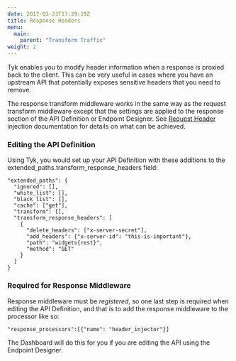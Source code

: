 ```yaml
---
date: 2017-03-23T17:29:19Z
title: Response Headers
menu:
  main:
    parent: "Transform Traffic"
weight: 2 
---
```


Tyk enables you to modify header information when a response is proxied back to the client. This can be very useful in cases where you have an upstream API that potentially exposes sensitive headers that you need to remove.

The response transform middleware works in the same way as the request transform middleware except that the settings are applied to the response section of the API Definition or Endpoint Designer. See [Request Header](/docs/advanced-configuration/transform-traffic/request-headers/) injection documentation for details on what can be achieved.

### Editing the API Definition

Using Tyk, you would set up your API Definition with these additions to the extended_paths.transform_response_headers field:

```{.copyWrapper}
"extended_paths": {
  "ignored": [],
  "white_list": [],
  "black_list": [],
  "cache": ["get"],
  "transform": [],
  "transform_response_headers": [
    {
      "delete_headers": ["x-server-secret"],
      "add_headers": {"x-server-id": "this-is-important"},
      "path": "widgets{rest}",
      "method": "GET"
    }
  ]
}
```

### Required for Response Middleware

Response middleware must be *registered*, so one last step is required when editing the API Definition, and that is to add the response middleware to the processor like so:

```{.copyWrapper}
"response_processors":[{"name": "header_injector"}]
```

The Dashboard will do this for you if you are editing the API using the Endpoint Designer.
